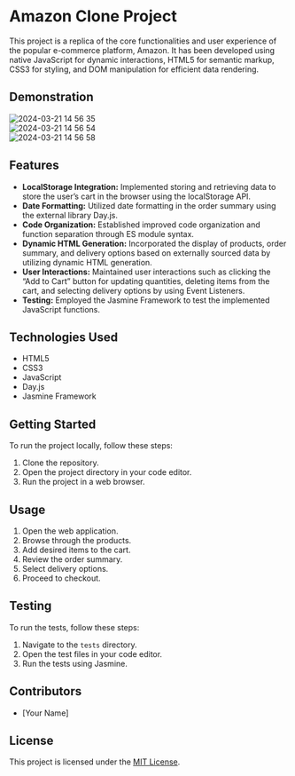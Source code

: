 # Amazon Clone Project

This project is a replica of the core functionalities and user experience of the popular e-commerce platform, Amazon. It has been developed using native JavaScript for dynamic interactions, HTML5 for semantic markup, CSS3 for styling, and DOM manipulation for efficient data rendering.

## Demonstration
<img width = '500'>![2024-03-21 14 56 35](https://github.com/asapbarboskin/amazon-clone/assets/108778975/380e4d4c-9359-4125-81cb-500582be26c4)</img>
<img width = '500'>![2024-03-21 14 56 54](https://github.com/asapbarboskin/amazon-clone/assets/108778975/e3e01bb6-7868-4926-9d15-bdfaec30547c)</img>
<img width = '500'>![2024-03-21 14 56 58](https://github.com/asapbarboskin/amazon-clone/assets/108778975/010f148c-0348-4966-8254-b2a6ebbc0ebd)</img>


## Features

- **LocalStorage Integration:** Implemented storing and retrieving data to store the user’s cart in the browser using the localStorage API.
- **Date Formatting:** Utilized date formatting in the order summary using the external library Day.js.
- **Code Organization:** Established improved code organization and function separation through ES module syntax.
- **Dynamic HTML Generation:** Incorporated the display of products, order summary, and delivery options based on externally sourced data by utilizing dynamic HTML generation.
- **User Interactions:** Maintained user interactions such as clicking the “Add to Cart” button for updating quantities, deleting items from the cart, and selecting delivery options by using Event Listeners.
- **Testing:** Employed the Jasmine Framework to test the implemented JavaScript functions.

## Technologies Used

- HTML5
- CSS3
- JavaScript
- Day.js
- Jasmine Framework

## Getting Started

To run the project locally, follow these steps:

1. Clone the repository.
2. Open the project directory in your code editor.
3. Run the project in a web browser.

## Usage

1. Open the web application.
2. Browse through the products.
3. Add desired items to the cart.
4. Review the order summary.
5. Select delivery options.
6. Proceed to checkout.

## Testing

To run the tests, follow these steps:

1. Navigate to the `tests` directory.
2. Open the test files in your code editor.
3. Run the tests using Jasmine.

## Contributors

- [Your Name]

## License

This project is licensed under the [MIT License](LICENSE).
